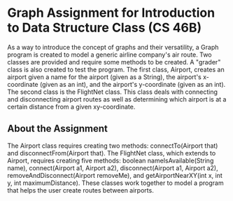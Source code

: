 # Graph Assignment for Introduction to Data Structure Class (CS 46B)
As a way to introduce the concept of graphs and their versatility, a Graph program is created to model a generic airline company's air route. Two classes are provided and require some methods to be created. A "grader" class is also created to test the program. The first class, Airport, creates an airport given a name for the airport (given as a String), the airport's x-coordinate (given as an int), and the airport's y-coordinate (given as an int). The second class is the FlightNet class. This class deals with connecting and disconnecting airport routes as well as determining which airport is at a certain distance from a given xy-coordinate. 
## About the Assignment
The Airport class requires creating two methods: connectTo(Airport that) and disconnectFrom(Airport that). The FlightNet class, which extends to <HashSet> Airport, requires creating five methods:  boolean nameIsAvailable(String name), connect(Airport a1, Airport a2), disconnect(Airport a1, Airport a2), removeAndDisconnect(Airport removeMe), and getAirportNearXY(int x, int y, int maximumDistance). These classes work together to model a program that helps the user create routes between airports.  
